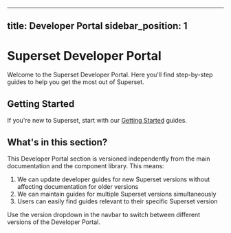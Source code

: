 <!--
    Licensed to the Apache Software Foundation (ASF) under one
    or more contributor license agreements.  See the NOTICE file
    distributed with this work for additional information
    regarding copyright ownership.  The ASF licenses this file
    to you under the Apache License, Version 2.0 (the
    "License"); you may not use this file except in compliance
    with the License.  You may obtain a copy of the License at

      http://www.apache.org/licenses/LICENSE-2.0

    Unless required by applicable law or agreed to in writing,
    software distributed under the License is distributed on an
    "AS IS" BASIS, WITHOUT WARRANTIES OR CONDITIONS OF ANY
    KIND, either express or implied.  See the License for the
    specific language governing permissions and limitations
    under the License.
-->
---
title: Developer Portal
sidebar_position: 1
---

# Superset Developer Portal

Welcome to the Superset Developer Portal. Here you'll find step-by-step guides to help you get the most out of Superset.

## Getting Started

If you're new to Superset, start with our [Getting Started](/developer_portal/getting-started) guides.

## What's in this section?

This Developer Portal section is versioned independently from the main documentation and the component library. This means:

1. We can update developer guides for new Superset versions without affecting documentation for older versions
2. We can maintain guides for multiple Superset versions simultaneously
3. Users can easily find guides relevant to their specific Superset version

Use the version dropdown in the navbar to switch between different versions of the Developer Portal.
